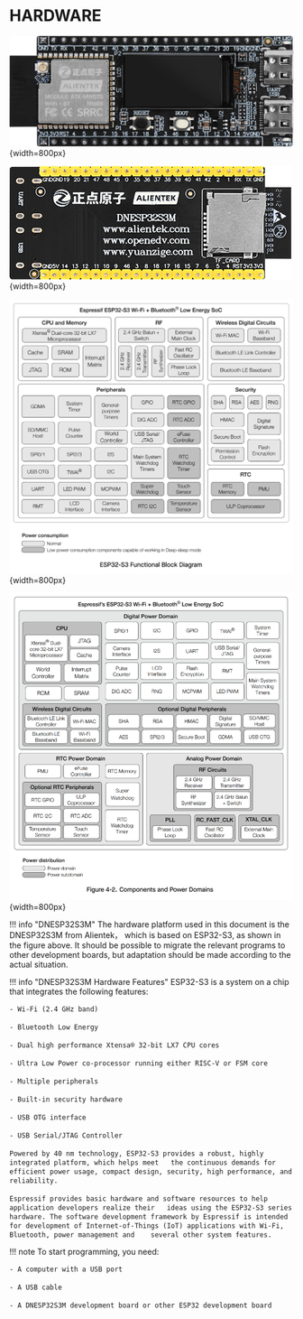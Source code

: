 # HARDWARE

![DNESP32S3M](DNESP32S3M.png){width=800px}

![DNESP32S3M-BACK](DNESP32S3M-BACK.png){width=800px}

![ESP32-S3](FUNCTIONAL_BLOCK_EN.png){width=800px}

![MODULES_EN](MODULES_EN.png){width=800px}

!!! info "DNESP32S3M"
    The hardware platform used in this document is the DNESP32S3M from Alientek， which is based on ESP32-S3, as shown in the figure above. It should be possible to migrate the relevant programs to other development boards, but adaptation should be made according to the actual situation.

!!! info "DNESP32S3M Hardware Features"
    ESP32-S3 is a system on a chip that integrates the following features:

    - Wi-Fi (2.4 GHz band)

    - Bluetooth Low Energy

    - Dual high performance Xtensa® 32-bit LX7 CPU cores

    - Ultra Low Power co-processor running either RISC-V or FSM core

    - Multiple peripherals

    - Built-in security hardware

    - USB OTG interface

    - USB Serial/JTAG Controller

    Powered by 40 nm technology, ESP32-S3 provides a robust, highly integrated platform, which helps meet   the continuous demands for efficient power usage, compact design, security, high performance, and     reliability.

    Espressif provides basic hardware and software resources to help application developers realize their   ideas using the ESP32-S3 series hardware. The software development framework by Espressif is intended     for development of Internet-of-Things (IoT) applications with Wi-Fi, Bluetooth, power management and    several other system features.

!!! note
    To start programming, you need:

    - A computer with a USB port
    
    - A USB cable
    
    - A DNESP32S3M development board or other ESP32 development board